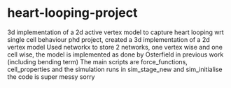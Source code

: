 # heart-looping-project
3d implementation of a 2d active vertex model to capture heart looping wrt single cell behaviour
phd project, created a 3d implementation of a 2d vertex model
Used networkx to store 2 networks, one vertex wise and one cell wise, the model is implemented as done by Osterfield in previous work (including bending term)
The main scripts are force_functions, cell_properties and the simulation runs in sim_stage_new and sim_initialise 
the code is super messy sorry
